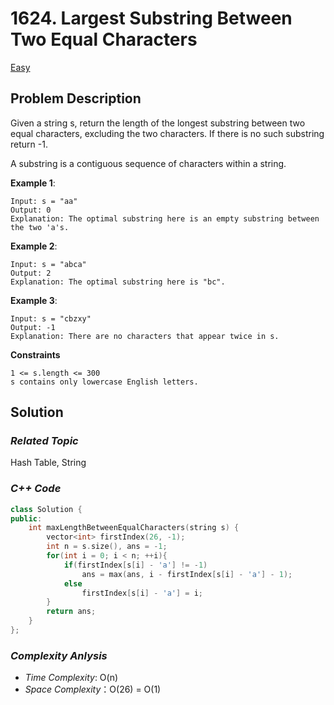 # 1624. Largest Substring Between Two Equal Characters
[Easy](https://leetcode.com/problems/largest-substring-between-two-equal-characters/description/)

## Problem Description

Given a string s, return the length of the longest substring between two equal characters, excluding the two characters. If there is no such substring return -1.

A substring is a contiguous sequence of characters within a string.

**Example 1**:
```
Input: s = "aa"
Output: 0
Explanation: The optimal substring here is an empty substring between the two 'a's.
```
**Example 2**:
```
Input: s = "abca"
Output: 2
Explanation: The optimal substring here is "bc".
```
**Example 3**:
```
Input: s = "cbzxy"
Output: -1
Explanation: There are no characters that appear twice in s.
```

**Constraints**
```
1 <= s.length <= 300
s contains only lowercase English letters.
```

## Solution

### _Related Topic_
   Hash Table, String

### _C++ Code_
```cpp
class Solution {
public:
    int maxLengthBetweenEqualCharacters(string s) {
        vector<int> firstIndex(26, -1);
        int n = s.size(), ans = -1;
        for(int i = 0; i < n; ++i){
            if(firstIndex[s[i] - 'a'] != -1)
                ans = max(ans, i - firstIndex[s[i] - 'a'] - 1);
            else
                firstIndex[s[i] - 'a'] = i;
        }
        return ans;
    }
};
```

### _Complexity Anlysis_
- _Time Complexity_: O(n)
- _Space Complexity_：O(26) = O(1)
